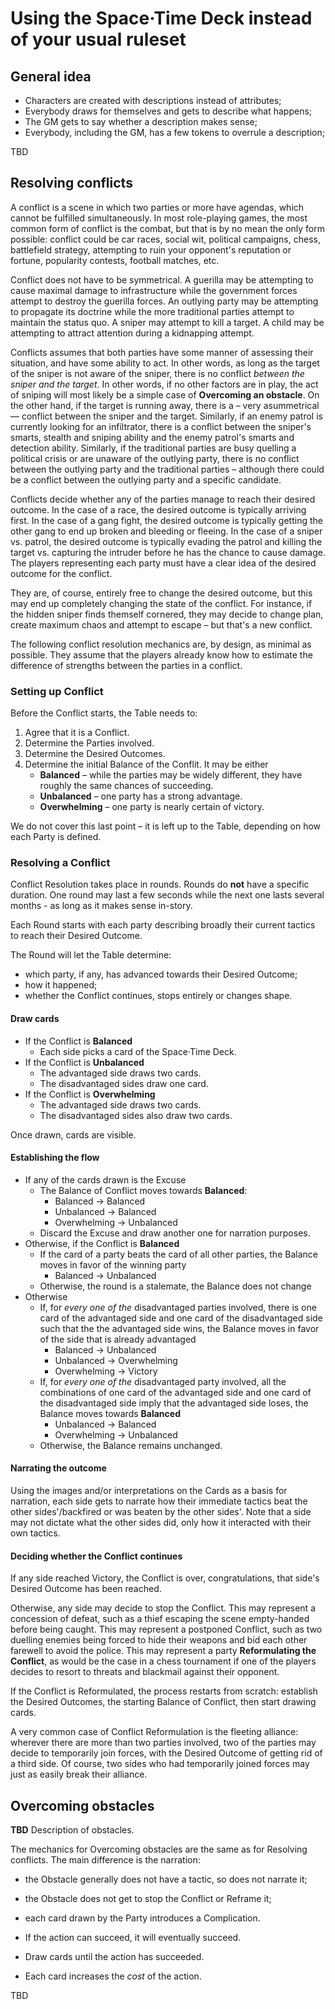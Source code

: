 # Using the Space·Time Deck instead of your usual ruleset

## General idea

- Characters are created with descriptions instead of attributes;
- Everybody draws for themselves and gets to describe what happens;
- The GM gets to say whether a description makes sense;
- Everybody, including the GM, has a few tokens to overrule a description;

TBD


## Resolving conflicts


A conflict is a scene in which two parties or more have
agendas, which cannot be fulfilled simultaneously. In most role-playing
games, the most common form of conflict is the combat, but that is by
no mean the only form possible: conflict could be car races, social wit,
political campaigns, chess, battlefield strategy, attempting to ruin your
opponent's reputation or fortune, popularity contests, football matches,
etc.

Conflict does not have to be symmetrical. A guerilla may be attempting to
cause maximal damage to infrastructure while the government forces attempt
to destroy the guerilla forces. An outlying party may be attempting to
propagate its doctrine while the more traditional parties attempt to
maintain the status quo. A sniper may attempt to kill a target. A child
may be attempting to attract attention during a kidnapping attempt.

Conflicts assumes that both parties have some manner of assessing their
situation, and have some ability to act. In other words, as long as the
target of the sniper is not aware of the sniper, there is no conflict *between
the sniper and the target*. In other words, if no other factors are in play,
the act of sniping will most likely be a simple case of **Overcoming an obstacle**.
On the other hand, if the target is running away, there is a – very asummetrical —
conflict between the sniper and the target. Similarly, if an enemy patrol is
currently looking for an infiltrator, there is a conflict between the sniper's
smarts, stealth and sniping ability and the enemy patrol's smarts and detection
ability. Similarly, if the traditional parties are busy quelling a political
crisis or are unaware of the outlying party, there is no conflict between the
outlying party and the traditional parties – although there could be a
conflict between the outlying party and a specific candidate.

Conflicts decide whether any of the parties manage to reach their desired
outcome. In the case of a race, the desired outcome is typically arriving
first. In the case of a gang fight, the desired outcome is typically getting
the other gang to end up broken and bleeding or fleeing. In the case of a
sniper vs. patrol, the desired outcome is typically evading the patrol and
killing the target vs. capturing the intruder before he has the chance to
cause damage. The players representing each party must have a clear idea
of the desired outcome for the conflict.

They are, of course, entirely free to change the desired outcome, but this
may end up completely changing the state of the conflict. For instance, if
the hidden sniper finds themself cornered, they may decide to change plan,
create maximum chaos and attempt to escape – but that's a new conflict.

The following conflict resolution mechanics are, by design, as minimal as
possible. They assume that the players already know how to estimate the difference
of strengths between the parties in a conflict.

### Setting up Conflict

Before the Conflict starts, the Table needs to:

1. Agree that it is a Conflict.
2. Determine the Parties involved.
3. Determine the Desired Outcomes.
4. Determine the initial Balance of the Conflit. It may be either
    - **Balanced** – while the parties may be widely different,
    they have roughly the same chances of succeeding.
    - **Unbalanced** – one party has a strong advantage.
    - **Overwhelming** – one party is nearly certain of victory.

We do not cover this last point – it is left up to the Table, depending
on how each Party is defined.

### Resolving a Conflict

Conflict Resolution takes place in rounds. Rounds do **not** have a specific
duration. One round may last a few seconds while the next one lasts several
months - as long as it makes sense in-story.

Each Round starts with each party describing broadly their current tactics to
reach their Desired Outcome.

The Round will let the Table determine:

 - which party, if any, has advanced towards their Desired Outcome;
 - how it happened;
 - whether the Conflict continues, stops entirely or changes shape.


#### Draw cards

- If the Conflict is **Balanced**
    - Each side picks a card of the Space·Time Deck.
- If the Conflict is **Unbalanced**
    - The advantaged side draws two cards.
    - The disadvantaged sides draw one card.
- If the Conflict is **Overwhelming**
    - The advantaged side draws two cards.
    - The disadvantaged sides also draw two cards.

Once drawn, cards are visible.


#### Establishing the flow

- If any of the cards drawn is the Excuse
    - The Balance of Conflict moves towards **Balanced**:
        - Balanced -> Balanced
        - Unbalanced -> Balanced
        - Overwhelming -> Unbalanced
    - Discard the Excuse and draw another one for narration purposes.
- Otherwise, if the Conflict is **Balanced**
    - If the card of a party beats the card of all other parties, the Balance moves in favor of the winning party
        - Balanced -> Unbalanced
    - Otherwise, the round is a stalemate, the Balance does not change
- Otherwise
    - If, for *every one of the* disadvantaged parties involved, there is one card of the advantaged side and one card of the disadvantaged side such that the the advantaged side wins, the Balance moves in favor of the side that is already advantaged
        - Balanced -> Unbalanced
        - Unbalanced -> Overwhelming
        - Overwhelming -> Victory
    - If, for *every one of the* disadvantaged party involved, all the combinations of one card of the advantaged side
    and one card of the disadvantaged side imply that the advantaged side loses, the Balance moves towards **Balanced**
        - Unbalanced -> Balanced
        - Overwhelming -> Unbalanced
    - Otherwise, the Balance remains unchanged.

#### Narrating the outcome

Using the images and/or interpretations on the Cards as a basis
for narration, each side gets to narrate how their immediate
tactics beat the other sides'/backfired or was beaten by the
other sides'. Note that a side may not dictate what the other
sides did, only how it interacted with their own tactics.

#### Deciding whether the Conflict continues

If any side reached Victory, the Conflict is over,
congratulations, that side's Desired Outcome has been
reached.

Otherwise, any side may decide to stop the Conflict.
This may represent a concession of defeat, such as
a thief escaping the scene empty-handed before being
caught. This may represent a postponed Conflict,
such as two duelling enemies being forced to hide
their weapons and bid each other farewell to avoid
the police. This may represent a party **Reformulating
the Conflict**, as would be the case in a chess tournament
if one of the players decides to resort to threats
and blackmail against their opponent.

If the Conflict is Reformulated, the process restarts
from scratch: establish the Desired Outcomes, the
starting Balance of Conflict, then start drawing
cards.

A very common case of Conflict Reformulation is the
fleeting alliance: wherever there are more than two
parties involved, two of the parties may decide to
temporarily join forces, with the Desired Outcome
of getting rid of a third side. Of course, two sides
who had temporarily joined forces may just as easily
break their alliance.

## Overcoming obstacles

**TBD** Description of obstacles.

The mechanics for Overcoming obstacles are the same as
for Resolving conflicts. The main difference is the
narration:
- the Obstacle generally does not have a tactic, so does not narrate it;
- the Obstacle does not get to stop the Conflict or Reframe it;
- each card drawn by the Party introduces a Complication.

- If the action can succeed, it will eventually succeed.
- Draw cards until the action has succeeded.
- Each card increases the *cost* of the action.

TBD
